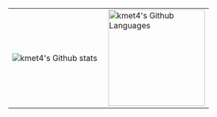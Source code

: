 <table flex-wrap="wrap">
  <tr>
    <td>
      <img align="left" src="https://github-readme-streak-stats.herokuapp.com/?user=kmet4&theme=react" alt="kmet4's Github stats" />
    </td>
    <td>
      <img height="195px" align="right" alt="kmet4's Github Languages" src="https://github-readme-stats-eight-theta.vercel.app/api/top-langs/?username=kmet4&theme=react&layout=compact" />
    </td>
  </tr>
</table>
